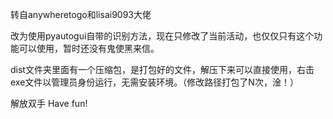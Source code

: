 转自anywheretogo和lisai9093大佬

改为使用pyautogui自带的识别方法，现在只修改了当前活动，也仅仅只有这个功能可以使用，暂时还没有鬼使黑来信。

dist文件夹里面有一个压缩包，是打包好的文件，解压下来可以直接使用，右击exe文件以管理员身份运行，无需安装环境。（修改路径打包了N次，淦！）

解放双手 Have fun!

